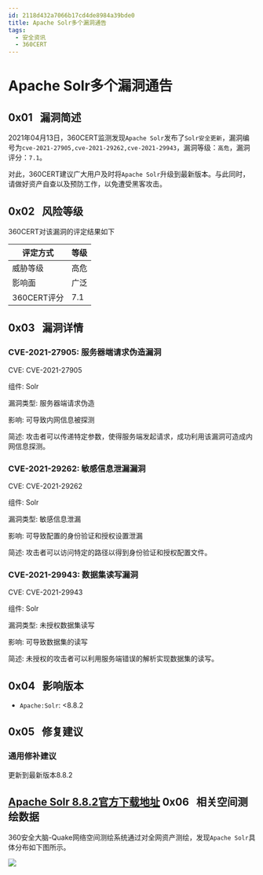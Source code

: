 ```yaml
---
id: 2118d432a7066b17cd4de8984a39bde0
title: Apache Solr多个漏洞通告
tags: 
  - 安全资讯
  - 360CERT
---
```


# Apache Solr多个漏洞通告

 0x01   漏洞简述
------------


2021年04月13日，360CERT监测发现`Apache Solr`发布了`Solr安全更新`，漏洞编号为`cve-2021-27905,cve-2021-29262,cve-2021-29943`，漏洞等级：`高危`，漏洞评分：`7.1`。

对此，360CERT建议广大用户及时将`Apache Solr`升级到最新版本。与此同时，请做好资产自查以及预防工作，以免遭受黑客攻击。

 0x02   风险等级
------------

360CERT对该漏洞的评定结果如下



| 评定方式 | 等级 |
| --- | --- |
| 威胁等级 | 高危 |
| 影响面 | 广泛 |
| 360CERT评分 | 7.1 |

 0x03   漏洞详情
------------

### CVE-2021-27905: 服务器端请求伪造漏洞

CVE: CVE-2021-27905

组件: Solr

漏洞类型: 服务器端请求伪造

影响: 可导致内网信息被探测

简述: 攻击者可以传递特定参数，使得服务端发起请求，成功利用该漏洞可造成内网信息探测。

### CVE-2021-29262: 敏感信息泄漏漏洞

CVE: CVE-2021-29262

组件: Solr

漏洞类型: 敏感信息泄漏

影响: 可导致配置的身份验证和授权设置泄漏

简述: 攻击者可以访问特定的路径以得到身份验证和授权配置文件。

### CVE-2021-29943: 数据集读写漏洞

CVE: CVE-2021-29943

组件: Solr

漏洞类型: 未授权数据集读写

影响: 可导致数据集的读写

简述: 未授权的攻击者可以利用服务端错误的解析实现数据集的读写。

 0x04   影响版本
------------

- `Apache:Solr`: <8.8.2

 0x05   修复建议
------------

### 通用修补建议

更新到最新版本8.8.2

[Apache Solr 8.8.2官方下载地址](https://solr.apache.org/downloads.html) 0x06   相关空间测绘数据
----------------

360安全大脑-Quake网络空间测绘系统通过对全网资产测绘，发现`Apache Solr`具体分布如下图所示。

![](https://p403.ssl.qhimgs4.com/t010b15d2e42a381dc4.png)